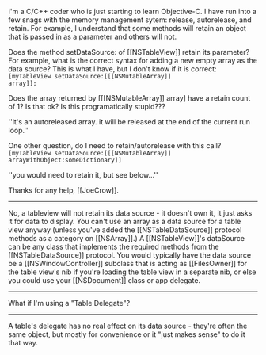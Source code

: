 I'm a C/C++ coder who is just starting to learn Objective-C.  I have run into a few snags with the memory management sytem: release, autorelease, and retain.  For example, I understand that some methods will retain an object that is passed in as a parameter and others will not.

Does the method setDataSource: of [[NSTableView]] retain its parameter?  For example, what is the correct syntax for adding a new empty array as the data source?  This is what I have, but I don't know if it is correct:
<code>
[myTableView setDataSource:[[[NSMutableArray]] array]];
</code>

Does the array returned by [[[NSMutableArray]] array] have a retain count of 1?  Is that ok?  Is this programatically stupid???

''it's an autoreleased array. it will be released at the end of the current run loop.''

One other question, do I need to retain/autorelease with this call?
<code>
[myTableView setDataSource:[[[NSMutableArray]] arrayWithObject:someDictionary]]
</code>

''you would need to retain it, but see below...''

Thanks for any help, [[JoeCrow]].

----

No, a tableview will not retain its data source - it doesn't own it, it just asks it for data to display. You can't use an array as a data source for a table view anyway (unless you've added the [[NSTableDataSource]] protocol methods as a category on [[NSArray]].) A [[NSTableView]]'s dataSource can be any class that implements the required methods from the [[NSTableDataSource]] protocol. You would typically have the data source be a [[NSWindowController]] subclass that is acting as [[FilesOwner]] for the table view's nib if you're loading the table view in a separate nib, or else you could use your [[NSDocument]] class or app delegate. 

----
What if I'm using a "Table Delegate"?

----

A table's delegate has no real effect on its data source - they're often the same object, but mostly for convenience or it "just makes sense" to do it that way.